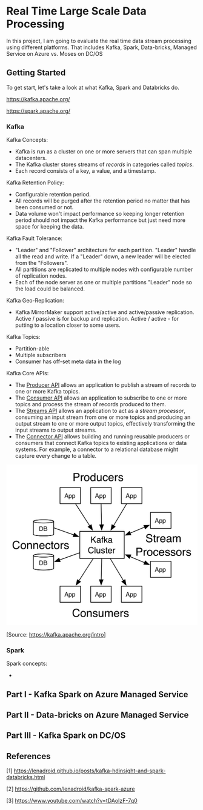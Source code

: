# Real Time Large Scale Data Processing

In this project,  I am going to evaluate the real time data stream processing using different platforms. That includes Kafka, Spark, Data-bricks, Managed Service on Azure vs. Moses on DC/OS

## Getting Started

To get start, let's take a look at what Kafka, Spark and Databricks do. 

https://kafka.apache.org/

https://spark.apache.org/

### Kafka

Kafka Concepts:

- Kafka is run as a cluster on one or more servers that can span multiple datacenters.
- The Kafka cluster stores streams of *records* in categories called *topics*.
- Each record consists of a key, a value, and a timestamp.

Kafka Retention Policy:

- Configurable retention period.
- All records will be purged after the retention period no matter that has been consumed or not.
- Data volume won't impact performance so keeping longer retention period should not impact the Kafka performance but just need more space for keeping the data. 

Kafka Fault Tolerance:

- "Leader" and "Follower" architecture for each partition.  "Leader" handle all the read and write. If a "Leader" down, a new leader will be elected from the "Followers". 
- All partitions are replicated to multiple nodes with configurable number of replication nodes. 
- Each of the node server as one or multiple partitions "Leader" node so the load could be balanced.

Kafka Geo-Replication:

- Kafka MirrorMaker support active/active and active/passive replication.  Active / passive is for backup and replication. Active / active - for putting to a location closer to some users.

Kafka Topics:

- Partition-able
- Multiple subscribers
- Consumer has off-set meta data in the log

Kafka Core APIs:

- The [Producer API](https://kafka.apache.org/documentation.html#producerapi) allows an application to publish a stream of records to one or more Kafka topics.
- The [Consumer API](https://kafka.apache.org/documentation.html#consumerapi) allows an application to subscribe to one or more topics and process the stream of records produced to them.
- The [Streams API](https://kafka.apache.org/documentation/streams) allows an application to act as a *stream processor*, consuming an input stream from one or more topics and producing an output stream to one or more output topics, effectively transforming the input streams to output streams.
- The [Connector API](https://kafka.apache.org/documentation.html#connect) allows building and running reusable producers or consumers that connect Kafka topics to existing applications or data systems. For example, a connector to a relational database might capture every change to a table.

![img](assets/kafka-apis.png)

[Source: https://kafka.apache.org/intro]

### Spark

Spark concepts:

- 



## Part I - Kafka Spark on Azure Managed Service



## Part II - Data-bricks on Azure Managed Service



## Part III - Kafka Spark on  DC/OS





## References

[1] https://lenadroid.github.io/posts/kafka-hdinsight-and-spark-databricks.html

[2] https://github.com/lenadroid/kafka-spark-azure

[3] https://www.youtube.com/watch?v=tDAoIzF-7q0

